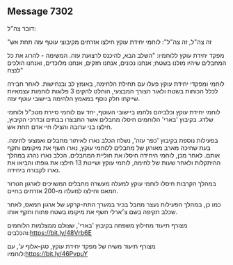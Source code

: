 ## Message 7302

דובר צה"ל:

"זה צה"ל, זה צה"ל": לוחמי יחידת עוקץ חילצו אזרחים מקיבוצי עוטף עזה תחת אש

מפקד יחידת עוקץ ללוחמיו: "השלב הבא, להיכנס לרצועת עזה. המשימה - להרוג את כל המחבלים שיהיו מולנו בשטח; אנחנו נכונים, אנחנו חזקים, אנחנו מלוכדים, ואנחנו הולכים לנצח"

לוחמי ומפקדי יחידת עוקץ פעלו עם תחילת הלחימה, באומץ לב ובנחישות. לאחר חבירה לכלל הכוחות בשטח ולאור הצורך המבצעי, הוחלט להקים 3 פלוגות לוחמות עצמאיות שייקחו חלק נוסף במאמץ הלחימה ביישובי עוטף עזה.

לוחמי יחידת עוקץ וכלביהם נלחמו ביישובי העוטף, יחד עם לוחמי סיירת מטכ"ל ולוחמי שלדג. בקיבוץ 'בארי' הלוחמים חיסלו מחבלים אשר התבצרו בבתים ובדרכי הקיבוץ, חילצו בני ערובה והצילו חיי אדם תחת אש.

בפעילות נוספת בקיבוץ 'כפר עזה', נשלח הכלב נארו לאיתור מחבלים ואמצעי לחימה. בעת שחיכה מארב מאורגן של מחבלים ללוחמי עוקץ, נארו חשף את מיקומם ותקף אותם. לאחר מכן, לוחמי היחידה חיסלו את חוליית המחבלים. הכלב נארו נהרג במהלך ההיתקלות ולאחר שעות של לחימה, לוחמי עוקץ ושייטת 13 חילצו את גופתו והביאו את נארו לקבורה ביחידה.

במהלך הקרבות חיסלו לוחמי עוקץ למעלה מעשרה מחבלים המשויכים לארגון הטרור חמאס וחילצו למעלה מ-200 אזרחים בחיים.

כמו כן, במהלך הפעילות נעצר מחבל בכיר במערך התת-קרקע של ארגון חמאס, לאחר שכלב תקיפה בשם צ׳ארלי חשף את מיקומו בשטח פתוח ותקף אותו.

מצורף תיעוד מחילוץ משפחה בקיבוץ 'בארי', שצולם ממצלמות הלוחמים והכלבים:https://bit.ly/48Vrb6E

מצורף תיעוד משיח של מפקד יחידת עוקץ, סגן-אלוף ע', עם לוחמיו:https://bit.ly/46PvpuY

